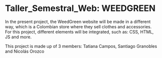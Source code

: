 # Taller_Semestral_Web: WEEDGREEN
In the present project, the WeedGreen website will be made in a different way, which is a Colombian store where they sell clothes and accessories. For this project, different elements will be integrated, such as: CSS, HTML, JS and more.

This project is made up of 3 members: Tatiana Campos, Santiago Granobles and Nicolás Orozco
